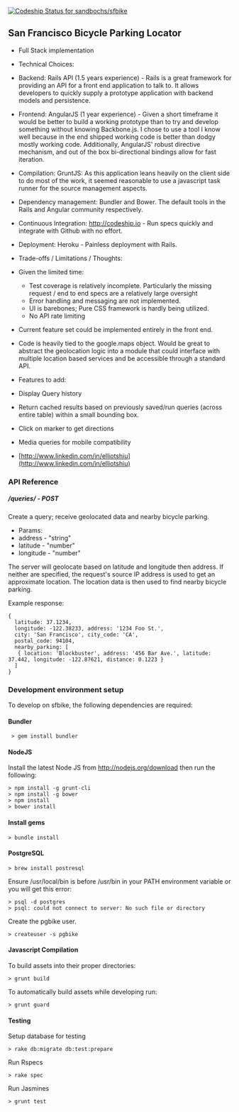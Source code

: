 [ ![Codeship Status for sandbochs/sfbike](https://www.codeship.io/projects/f758c4c0-8d8e-0131-79d8-6e593527c391/status?branch=master)](https://www.codeship.io/projects/16035)

## San Francisco Bicycle Parking Locator
- Full Stack implementation
- Technical Choices:

 - Backend: Rails API (1.5 years experience) - Rails is a great framework for providing an API for a front end application to talk to. It allows developers to quickly supply a prototype application with backend models and persistence.

 - Frontend: AngularJS (1 year experience) - Given a short timeframe it would be better to build a working prototype than to try and develop something without knowing Backbone.js. I chose to use a tool I know well because in the end shipped working code is better than dodgy mostly working code. Additionally, AngularJS' robust directive mechanism, and out of the box bi-directional bindings allow for fast iteration.

 - Compilation: GruntJS: As this application leans heavily on the client side to do most of the work, it seemed reasonable to use a javascript task runner for the source management aspects.

 - Dependency management: Bundler and Bower. The default tools in the Rails and Angular community respectively.

 - Continuous Integration: http://codeship.io - Run specs quickly and integrate with Github with no effort.

 - Deployment: Heroku - Painless deployment with Rails.

- Trade-offs / Limitations / Thoughts:
 - Given the limited time:
   - Test coverage is relatively incomplete. Particularly the missing request / end to end specs are a relatively large oversight
    - Error handling and messaging are not implemented.
    - UI is barebones; Pure CSS framework is hardly being utilized.
    - No API rate limiting

 - Current feature set could be implemented entirely in the front end.
 - Code is heavily tied to the google.maps object. Would be great to abstract the geolocation logic into a module that could interface with multiple location based services and be accessible through a standard API.

- Features to add:
 - Display Query history
 - Return cached results based on previously saved/run queries (across entire table) within a small bounding box.
 - Click on marker to get directions
 - Media queries for mobile compatibility
 
- [http://www.linkedin.com/in/elliotshiu](http://www.linkedin.com/in/elliotshiu)

### API Reference

##### /queries/ - POST

Create a query; receive geolocated data and nearby bicycle parking.

 - Params:
  - address - "string"
  - latitude - "number"
  - longitude - "number"

The server will geolocate based on latitude and longitude then address. If neither are specified, the request's source IP address is used to get an approximate location. The location data is then used to find nearby bicycle parking.

Example response:

```
{ 
  latitude: 37.1234,
  longitude: -122.38233, address: '1234 Foo St.',
  city: 'San Francisco', city_code: 'CA',
  postal_code: 94104,
  nearby_parking: [
   { location: 'Blockbuster', address: '456 Bar Ave.', latitude: 37.442, longitude: -122.87621, distance: 0.1223 }
  ]
}
```


### Development environment setup

To develop on sfbike, the following dependencies are required:

#### Bundler
     > gem install bundler

#### NodeJS
Install the latest Node JS from http://nodejs.org/download then run the following:

    > npm install -g grunt-cli
    > npm install -g bower
    > npm install
    > bower install

#### Install gems
    > bundle install

#### PostgreSQL
    > brew install postresql


Ensure /usr/local/bin is before /usr/bin in your PATH environment variable or you will get this error:

    > psql -d postgres
    > psql: could not connect to server: No such file or directory

Create the pgbike user.

    > createuser -s pgbike

#### Javascript Compilation

To build assets into their proper directories:

    > grunt build

To automatically build assets while developing run:

    > grunt guard

#### Testing

Setup database for testing

    > rake db:migrate db:test:prepare

Run Rspecs
   
    > rake spec

Run Jasmines

    > grunt test
